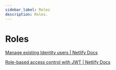 ```yaml
---
sidebar_label: Roles
description: Roles.
---
```


# Roles

[Manage existing Identity users | Netlify Docs](https://docs.netlify.com/visitor-access/identity/manage-existing-users/)

[Role-based access control with JWT | Netlify Docs](https://docs.netlify.com/visitor-access/role-based-access-control/)
